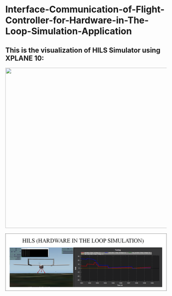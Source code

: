 # Interface-Communication-of-Flight-Controller-for-Hardware-in-The-Loop-Simulation-Application

## This is the visualization of HILS Simulator using XPLANE 10:

<p align="center">
  <img width="700" height="500" src="https://github.com/aguspray001/Interface-Communication-of-Flight-Controller-for-Hardware-in-The-Loop-Simulation-Application/blob/master/Control%20PID.gif">
</p>

![Image of Yaktocat](https://github.com/aguspray001/Interface-Communication-of-Flight-Controller-for-Hardware-in-The-Loop-Simulation-Application/blob/master/HILS.png)


